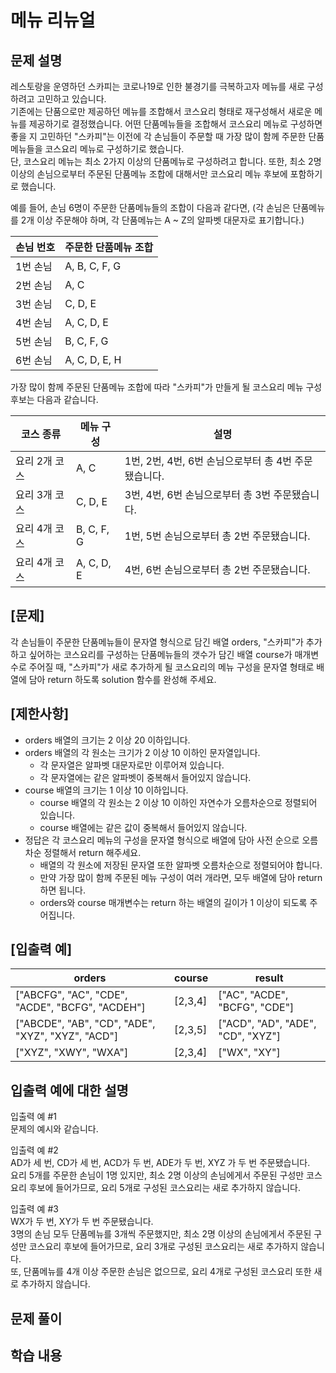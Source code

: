 # 메뉴 리뉴얼
## 문제 설명
레스토랑을 운영하던 스카피는 코로나19로 인한 불경기를 극복하고자 메뉴를 새로 구성하려고 고민하고 있습니다.    
기존에는 단품으로만 제공하던 메뉴를 조합해서 코스요리 형태로 재구성해서 새로운 메뉴를 제공하기로 결정했습니다. 어떤 단품메뉴들을 조합해서 코스요리 메뉴로 구성하면 좋을 지 고민하던 "스카피"는 이전에 각 손님들이 주문할 때 가장 많이 함께 주문한 단품메뉴들을 코스요리 메뉴로 구성하기로 했습니다.    
단, 코스요리 메뉴는 최소 2가지 이상의 단품메뉴로 구성하려고 합니다. 또한, 최소 2명 이상의 손님으로부터 주문된 단품메뉴 조합에 대해서만 코스요리 메뉴 후보에 포함하기로 했습니다.    

예를 들어, 손님 6명이 주문한 단품메뉴들의 조합이 다음과 같다면,
(각 손님은 단품메뉴를 2개 이상 주문해야 하며, 각 단품메뉴는 A ~ Z의 알파벳 대문자로 표기합니다.)

손님 번호	| 주문한 단품메뉴 조합
---|---|
1번 손님	| A, B, C, F, G
2번 손님	| A, C
3번 손님	| C, D, E
4번 손님	| A, C, D, E
5번 손님	| B, C, F, G
6번 손님	| A, C, D, E, H

가장 많이 함께 주문된 단품메뉴 조합에 따라 "스카피"가 만들게 될 코스요리 메뉴 구성 후보는 다음과 같습니다.

코스 종류	| 메뉴 구성	| 설명
---|---|---|
요리 2개 코스	| A, C	| 1번, 2번, 4번, 6번 손님으로부터 총 4번 주문됐습니다.
요리 3개 코스	| C, D, E	| 3번, 4번, 6번 손님으로부터 총 3번 주문됐습니다.
요리 4개 코스	| B, C, F, G	| 1번, 5번 손님으로부터 총 2번 주문됐습니다.
요리 4개 코스	| A, C, D, E	| 4번, 6번 손님으로부터 총 2번 주문됐습니다.

## [문제]
각 손님들이 주문한 단품메뉴들이 문자열 형식으로 담긴 배열 orders, "스카피"가 추가하고 싶어하는 코스요리를 구성하는 단품메뉴들의 갯수가 담긴 배열 course가 매개변수로 주어질 때, "스카피"가 새로 추가하게 될 코스요리의 메뉴 구성을 문자열 형태로 배열에 담아 return 하도록 solution 함수를 완성해 주세요.

## [제한사항]
* orders 배열의 크기는 2 이상 20 이하입니다.    
* orders 배열의 각 원소는 크기가 2 이상 10 이하인 문자열입니다.    
  * 각 문자열은 알파벳 대문자로만 이루어져 있습니다.    
  * 각 문자열에는 같은 알파벳이 중복해서 들어있지 않습니다.   
* course 배열의 크기는 1 이상 10 이하입니다.   
  * course 배열의 각 원소는 2 이상 10 이하인 자연수가 오름차순으로 정렬되어 있습니다.   
  * course 배열에는 같은 값이 중복해서 들어있지 않습니다.   
* 정답은 각 코스요리 메뉴의 구성을 문자열 형식으로 배열에 담아 사전 순으로 오름차순 정렬해서 return 해주세요.   
  * 배열의 각 원소에 저장된 문자열 또한 알파벳 오름차순으로 정렬되어야 합니다.   
  * 만약 가장 많이 함께 주문된 메뉴 구성이 여러 개라면, 모두 배열에 담아 return 하면 됩니다.   
  * orders와 course 매개변수는 return 하는 배열의 길이가 1 이상이 되도록 주어집니다.   

## [입출력 예]
orders	| course	| result
---|---|---|
["ABCFG", "AC", "CDE", "ACDE", "BCFG", "ACDEH"]	| [2,3,4]	| ["AC", "ACDE", "BCFG", "CDE"]
["ABCDE", "AB", "CD", "ADE", "XYZ", "XYZ", "ACD"]	| [2,3,5]	| ["ACD", "AD", "ADE", "CD", "XYZ"]
["XYZ", "XWY", "WXA"]	| [2,3,4]	| ["WX", "XY"]

## 입출력 예에 대한 설명
입출력 예 #1   
문제의 예시와 같습니다.

입출력 예 #2   
AD가 세 번, CD가 세 번, ACD가 두 번, ADE가 두 번, XYZ 가 두 번 주문됐습니다.   
요리 5개를 주문한 손님이 1명 있지만, 최소 2명 이상의 손님에게서 주문된 구성만 코스요리 후보에 들어가므로, 요리 5개로 구성된 코스요리는 새로 추가하지 않습니다.

입출력 예 #3   
WX가 두 번, XY가 두 번 주문됐습니다.   
3명의 손님 모두 단품메뉴를 3개씩 주문했지만, 최소 2명 이상의 손님에게서 주문된 구성만 코스요리 후보에 들어가므로, 요리 3개로 구성된 코스요리는 새로 추가하지 않습니다.   
또, 단품메뉴를 4개 이상 주문한 손님은 없으므로, 요리 4개로 구성된 코스요리 또한 새로 추가하지 않습니다.   

## 문제 풀이


## 학습 내용


